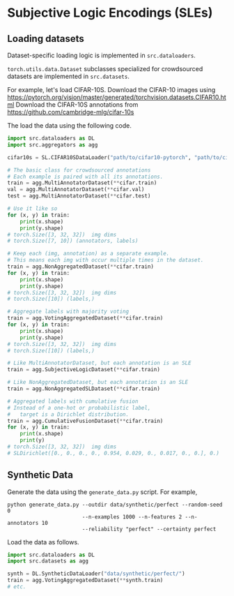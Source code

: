 # Subjective Logic Encodings (SLEs)


## Loading datasets

Dataset-specific loading logic is implemented in `src.dataloaders`.

`torch.utils.data.Dataset` subclasses specialized for crowdsourced
datasets are implemented in `src.datasets`.

For example, let's load CIFAR-10S.
Download the CIFAR-10 images using https://pytorch.org/vision/master/generated/torchvision.datasets.CIFAR10.html
Download the CIFAR-10S annotations from https://github.com/cambridge-mlg/cifar-10s

The load the data using the following code.

```python
import src.dataloaders as DL
import src.aggregators as agg

cifar10s = SL.CIFAR10SDataLoader("path/to/cifar10-pytorch", "path/to/cifar-10s_t2clamp_redist10.json")

# The basic class for crowdsourced annotations
# Each example is paired with all its annotations.
train = agg.MultiAnnotatorDataset(**cifar.train)
val = agg.MultiAnnotatorDataset(**cifar.val)
test = agg.MultiAnnotatorDataset(**cifar.test)

# Use it like so
for (x, y) in train:
	print(x.shape)
	print(y.shape)
# torch.Size([3, 32, 32])  img dims
# torch.Size([7, 10]) (annotators, labels)

# Keep each (img, annotation) as a separate example.
# This means each img with occur multiple times in the dataset.
train = agg.NonAggregatedDataset(**cifar.train)
for (x, y) in train:
	print(x.shape)
	print(y.shape)
# torch.Size([3, 32, 32])  img dims
# torch.Size([10]) (labels,)

# Aggregate labels with majority voting
train = agg.VotingAggregatedDataset(**cifar.train)
for (x, y) in train:
	print(x.shape)
	print(y.shape)
# torch.Size([3, 32, 32])  img dims
# torch.Size([10]) (labels,)

# Like MultiAnnotatorDataset, but each annotation is an SLE
train = agg.SubjectiveLogicDataset(**cifar.train)

# Like NonAggregatedDataset, but each annotation is an SLE
train = agg.NonAggregatedSLDataset(**cifar.train)

# Aggregated labels with cumulative fusion
# Instead of a one-hot or probabilistic label,
#   target is a Dirichlet distribution.
train = agg.CumulativeFusionDataset(**cifar.train)
for (x, y) in train:
	print(x.shape)
	print(y)
# torch.Size([3, 32, 32])  img dims
# SLDirichlet([0., 0., 0., 0., 0.954, 0.029, 0., 0.017, 0., 0.], 0.)
```


## Synthetic Data

Generate the data using the `generate_data.py` script. For example,
```
python generate_data.py --outdir data/synthetic/perfect --random-seed 0 
                        --n-examples 1000 --n-features 2 --n-annotators 10 
                        --reliability "perfect" --certainty perfect
```

Load the data as follows.

```python
import src.dataloaders as DL
import src.datasets as agg

synth = DL.SyntheticDataLoader("data/synthetic/perfect/")
train = agg.VotingAggregatedDataset(**synth.train)
# etc.
```
